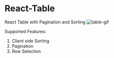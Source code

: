 
# React-Table
React Table with Pagination and Sorting
![table-gif](https://user-images.githubusercontent.com/4981026/125941456-a760032b-79fe-4eb1-b8f4-a7ccc2182d03.gif)


Supported Features:
1. Client side Sorting
2. Pagination
3. Row Selection
